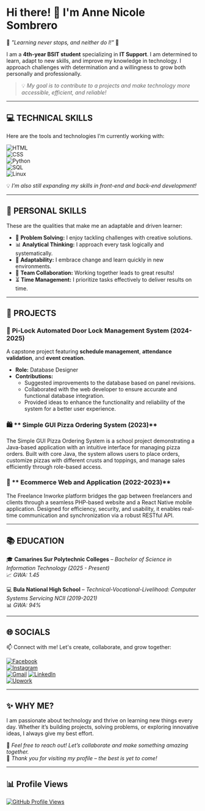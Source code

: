 # Hi there! 👋 I'm **Anne Nicole Sombrero**  

🌟 *"Learning never stops, and neither do I!"* 🌟  

I am a **4th-year BSIT student** specializing in **IT Support**. I am determined to learn, adapt to new skills, and improve my knowledge in technology. I approach challenges with determination and a willingness to grow both personally and professionally. 

> 💡 *My goal is to contribute to a projects and make technology more accessible, efficient, and reliable!*  

---

## 💻 **TECHNICAL SKILLS**  
Here are the tools and technologies I’m currently working with:  

![HTML](https://img.shields.io/badge/HTML-Intermediate-orange?style=for-the-badge&logo=html5&logoColor=white)  
![CSS](https://img.shields.io/badge/CSS-Beginner-blue?style=for-the-badge&logo=css3&logoColor=white)  
![Python](https://img.shields.io/badge/Python-Beginner-green?style=for-the-badge&logo=python&logoColor=white)  
![SQL](https://img.shields.io/badge/SQL-Beginner-yellow?style=for-the-badge&logo=mysql&logoColor=white)  
![Linux](https://img.shields.io/badge/Linux-Beginner-purple?style=for-the-badge&logo=linux&logoColor=white)  

💡 *I’m also still expanding my skills in front-end and back-end development!*  

---

## 🌟 **PERSONAL SKILLS**  
These are the qualities that make me an adaptable and driven learner:  
- 🤔 **Problem Solving:** I enjoy tackling challenges with creative solutions.  
- 📊 **Analytical Thinking:** I approach every task logically and systematically.  
- 🌱 **Adaptability:** I embrace change and learn quickly in new environments.  
- 🤝 **Team Collaboration:** Working together leads to great results!  
- ⏳ **Time Management:** I prioritize tasks effectively to deliver results on time.  

---

## 🚀 **PROJECTS**  

### 🔐 **Pi-Lock Automated Door Lock Management System (2024-2025)**  
A capstone project featuring **schedule management**, **attendance validation**, and **event creation**.  

- **Role:** Database Designer  
- **Contributions:**  
  - Suggested improvements to the database based on panel revisions.  
  - Collaborated with the web developer to ensure accurate and functional database integration.  
  - Provided ideas to enhance the functionality and reliability of the system for a better user experience.  

### 🛍️ ** Simple GUI Pizza Ordering System  (2023)**  
The Simple GUI Pizza Ordering System is a school project demonstrating a Java-based application with an intuitive interface for managing pizza orders. Built with core Java, the system allows users to place orders, customize pizzas with different crusts and toppings, and manage sales efficiently through role-based access.

### 📱 ** Ecommerce Web and Application (2022-2023)**  
The Freelance Inworke platform bridges the gap between freelancers and clients through a seamless PHP-based website and a React Native mobile application. Designed for efficiency, security, and usability, it enables real-time communication and synchronization via a robust RESTful API.

---

## 📚 **EDUCATION**  
🎓 **Camarines Sur Polytechnic Colleges** – *Bachelor of Science in Information Technology (2025 - Present)*  
📈 *GWA: 1.45*  

💻 **Bula National High School** – *Technical-Vocational-Livelihood: Computer Systems Servicing NCII (2019-2021)*  
📊 *GWA: 94%*  

---

## 🌐 **SOCIALS**  
📫 Connect with me! Let's create, collaborate, and grow together:  

[![Facebook](https://img.shields.io/badge/Facebook-1877F2?style=for-the-badge&logo=facebook&logoColor=white)](https://www.facebook.com/annenicole.sombrero.7)  
[![Instagram](https://img.shields.io/badge/Instagram-E4405F?style=for-the-badge&logo=instagram&logoColor=white)](https://www.instagram.com/annenicolesombrero)  
[![Gmail](https://img.shields.io/badge/Gmail-D14836?style=for-the-badge&logo=gmail&logoColor=white)](https://mail.google.com/mail/?view=cm&fs=1&to=ansombrero@my.cspc.edu.ph)
[![LinkedIn](https://img.shields.io/badge/LinkedIn-0A66C2?style=for-the-badge&logo=linkedin&logoColor=white)](https://www.linkedin.com/in/anne-nicole-sombrero-b08952343/)  
[![Upwork](https://img.shields.io/badge/Upwork-6FDA44?style=for-the-badge&logo=upwork&logoColor=white)](https://www.upwork.com/freelancers/~01b7b1b1e6e36514c3)

---

## ✨ **WHY ME?**  
I am passionate about technology and thrive on learning new things every day. Whether it’s building projects, solving problems, or exploring innovative ideas, I always give my best effort.  

💬 *Feel free to reach out! Let’s collaborate and make something amazing together.*  
🚀 *Thank you for visiting my profile – the best is yet to come!*  

---

## 📊 **Profile Views**  
[![GitHub Profile Views](https://komarev.com/ghpvc/?username=Corsheart032720&color=ff69b4&style=circular)](https://github.com/Corsheart032720)



